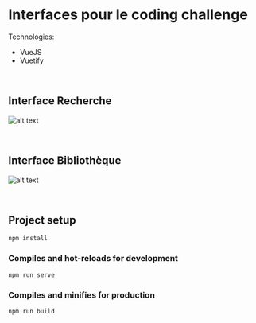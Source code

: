 # Interfaces pour le coding challenge

Technologies:
- VueJS
- Vuetify

<br/>

## Interface Recherche
![alt text](https://zupimages.net/up/22/12/y2iy.png)

<br/>

## Interface Bibliothèque
![alt text](https://zupimages.net/up/22/12/z2pm.png)

<br/>

## Project setup
```
npm install
```

### Compiles and hot-reloads for development
```
npm run serve
```

### Compiles and minifies for production
```
npm run build
```
